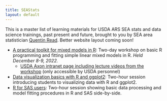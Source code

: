 ```yaml
---
title: SEAStats
layout: default
---
```


This is a master list of learning materials for USDA ARS SEA stats and data science trainings, past present and future, brought to you by SEA area statistician [Quentin Read](https://quentinread.com). Better website layout coming soon!

- [A practical toolkit for mixed models in R](https://quentinread.com/glmm-workshop-dec2022): Two-day workshop on basic R programming and fitting simple linear mixed models in R. *Held December 8-9, 2022.*
  + [USDA Axon intranet page including lecture videos from the workshop](https://axon.ars.usda.gov/SEA/Pages/SEA-Statistics-Workshop.aspx) (only accessible by USDA personnel)
- [Data visualization basics with R and ggplot2](data-viz-basics): Two-hour session introducing students to visualizing data with R and ggplot2. 
- [R for SAS users](R-for-SAS-users): Two-hour session showing basic data processing and model fitting procedures in R and SAS side-by-side.
